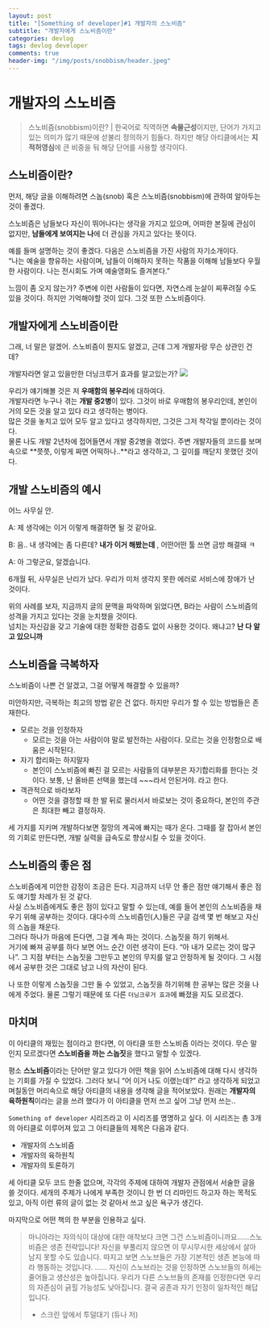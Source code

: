 ```yaml
---
layout: post
title: "[Something of developer]#1 개발자의 스노비즘"
subtitle: "개발자에게 스노비즘이란"
categories: devlog
tags: devlog developer
comments: true
header-img: "/img/posts/snobbism/header.jpeg"
---
```


# 개발자의 스노비즘

> 스노비즘(snobbism)이란? | 한국어로 직역하면 **속물근성**이지만, 단어가 가지고 있는 의미가 많기 때문에 섣불리 정의하기 힘들다. 하지만 해당 아티클에서는 **지적허영심**에 큰 비중을 둬 해당 단어를 사용할 생각이다.

## 스노비즘이란?

먼저, 해당 글을 이해하려면 스놉(snob) 혹은 스노비즘(snobbism)에 관하여 알아두는 것이 좋겠다.

스노비즘은 남들보다 자신이 뛰어나다는 생각을 가지고 있으며, 어떠한 본질에 관심이 없지만, **남들에게 보여지는 나**에 더 관심을 가지고 있다는 뜻이다.

예를 들며 설명하는 것이 좋겠다. 다음은 스노비즘을 가진 사람의 자기소개이다.  
“나는 예술을 향유하는 사람이며, 남들이 이해하지 못하는 작품을 이해해 남들보다 우월한 사람이다. 나는 전시회도 가며 예술영화도 즐겨본다.”

느낌이 좀 오지 않는가? 주변에 이런 사람들이 있다면, 자연스레 눈살이 찌푸려질 수도 있을 것이다. 하지만 기억해야할 것이 있다. 그것 또한 스노비즘이다.

## 개발자에게 스노비즘이란

그래, 너 말은 알겠어. 스노비즘이 뭔지도 알겠고, 근데 그게 개발자랑 무슨 상관인 건데?

개발자라면 알고 있을만한 더닝크루거 효과를 알고있는가?
![](https://user-images.githubusercontent.com/42797995/122966351-30295d00-d3c4-11eb-9fc2-e720dfb546a0.png)

우리가 얘기해볼 것은 저 **우매함의 봉우리**에 대하여다.  
개발자라면 누구나 겪는 **개발 중2병**이 있다. 그것이 바로 우매함의 봉우리인데, 본인이 거의 모든 것을 알고 있다 라고 생각하는 병이다.  
많은 것을 놓치고 있어 모두 알고 있다고 생각하지만, 그것은 그저 착각일 뿐이라는 것이다.  
물론 나도 개발 2년차에 접어들면서 개발 중2병을 겪었다. 주변 개발자들의 코드를 보며 속으로 **쯧쯧, 이렇게 짜면 어떡하나..**라고 생각하고, 그 깊이를 깨닫지 못했던 것이다.

## 개발 스노비즘의 예시

어느 사무실 안.

A: 제 생각에는 이거 이렇게 해결하면 될 것 같아요.

B: 음.. 내 생각에는 좀 다른데? **내가 이거 해봤는데** , 어떤어떤 툴 쓰면 금방 해결돼 ㅋ

A: 아 그렇군요, 알겠습니다.

6개월 뒤, 사무실은 난리가 났다. 우리가 미처 생각지 못한 에러로 서비스에 장애가 난 것이다.

위의 사례를 보자, 지금까지 글의 문맥을 파악하며 읽었다면, B라는 사람이 스노비즘의 성격을 가지고 있다는 것을 눈치챘을 것이다.  
넘치는 자신감을 갖고 기술에 대한 정확한 검증도 없이 사용한 것이다. 왜냐고? **난 다 알고 있으니까**

## 스노비즘을 극복하자

스노비즘이 나쁜 건 알겠고, 그걸 어떻게 해결할 수 있을까?

미안하지만, 극복하는 최고의 방법 같은 건 없다. 하지만 우리가 할 수 있는 방법들은 존재한다.

- 모르는 것을 인정하자
  - 모르는 것을 아는 사람이야 말로 발전하는 사람이다. 모르는 것을 인정함으로 배움은 시작된다.
- 자기 합리화는 하지말자
  - 본인이 스노비즘에 빠진 걸 모르는 사람들의 대부분은 자기합리화를 한다는 것이다. 보통, 난 올바른 선택을 했는데 ~~~라서 안된거야. 라고 한다.
- 객관적으로 바라보자
  - 어떤 것을 결정할 때 한 발 뒤로 물러서서 바로보는 것이 중요하다, 본인의 주관은 최대한 빼고 결정하자.

세 가지를 지키며 개발하다보면 절망의 계곡에 빠지는 때가 온다. 그때를 잘 잡아서 본인의 기회로 만든다면, 개발 실력을 급속도로 향상시킬 수 있을 것이다.

## 스노비즘의 좋은 점

스노비즘에게 미안한 감정이 조금은 든다. 지금까지 너무 안 좋은 점만 얘기해서 좋은 점도 얘기할 차례가 된 것 같다.  
사실 스노비즘에게도 좋은 점이 있다고 말할 수 있는데, 예를 들어 본인의 스노비즘을 채우기 위해 공부하는 것이다. 대다수의 스노비즘인(人)들은 구글 검색 몇 번 해보고 자신의 스놉을 채운다.  
그러다 하나가 마음에 든다면, 그걸 계속 파는 것이다. 스놉짓을 하기 위해서.  
거기에 빠져 공부를 하다 보면 어느 순간 이런 생각이 든다. “아 내가 모르는 것이 많구나”.
그 지점 부터는 스놉짓을 그만두고 본인의 무지를 알고 안정하게 될 것이다. 그 시점에서 공부한 것은 그대로 남고 나의 자산이 된다.

나 또한 이렇게 스놉짓을 그만 둘 수 있었고, 스놉짓을 하기위해 한 공부는 많은 것을 나에게 주었다. 물론 그렇기 때문에 또 다른 `더닝크루거 효과`에 빠졌을 지도 모르겠다.

## 마치며

이 아티클의 재밌는 점이라고 한다면, 이 아티클 또한 스노비즘 이라는 것이다. 무슨 말인지 모르겠다면 **스노비즘을 까는 스놉짓**을 했다고 말할 수 있겠다.

평소 **스노비즘**이라는 단어만 알고 있다가 어떤 책을 읽어 스노비즘에 대해 다시 생각하는 기회를 가질 수 있었다. 그러다 보니 “어 이거 나도 이랬는데?” 라고 생각하게 되었고 며칠동안 머리속으로 해당 아티클의 내용을 생각해 글을 적어보았다. 원래는 **개발자의 육하원칙**이라는 글을 쓰려 했다가 이 아티클을 먼저 쓰고 싶어 그냥 먼저 쓰는..

`Something of developer` 시리즈라고 이 시리즈를 명명하고 싶다.
이 시리즈는 총 3개의 아티클로 이루어져 있고 그 아티클들의 제목은 다음과 같다.

- 개발자의 스노비즘
- 개발자의 육하원칙
- 개발자의 토론하기

세 아티클 모두 코드 한줄 없으며, 각각의 주제에 대하여 개발자 관점에서 서술한 글을 쓸 것이다. 세개의 주제가 나에게 부족한 것이니 한 번 더 리마인드 하고자 하는 목적도 있고, 아직 이런 류의 글이 없는 것 같아서 쓰고 싶은 욕구가 생긴다.

마지막으로 어떤 책의 한 부분을 인용하고 싶다.

> 마니아라는 자의식이 대상에 대한 애착보다 크면 그건 스노비즘이니까요……스노비즘은 생존 전략입니다! 자신을 부풀리지 않으면 이 무시무시한 세상에서 살아남지 못할 수도 있습니다. 따지고 보면 스노브들은 가장 기본적인 생존 본능에 따라 행동하는 것입니다. …… 자신이 스노브라는 것을 인정하면 스노브들의 허세는 줄어들고 생산성은 높아집니다. 우리가 다른 스노브들의 존재를 인정한다면 우리의 자존심이 긁힐 가능성도 낮아집니다. 결국 공존과 자기 인정이 일차적인 해답입니다.
>
> - 스크린 앞에서 투덜대기 (듀나 저)
